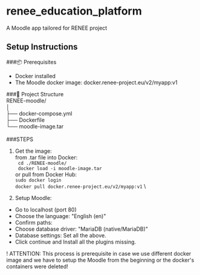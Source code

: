 # renee_education_platform
A Moodle app tailored for RENEE project

## Setup Instructions

###📦 Prerequisites
- Docker installed
- The Moodle docker image: docker.renee-project.eu/v2/myapp:v1

###📁 Project Structure\
   RENEE-moodle/ \
   │ \
   ├── docker-compose.yml \
   ├── Dockerfile \
   └── moodle-image.tar \
<br />
###STEPS <br />
 
 1. Get the image: \
    from .tar file into Docker: \
            ``` cd ./RENEE-moodle/``` \
            ``` docker load -i moodle-image.tar``` \
    or pull from Docker Hub: \
            ```sudo docker login``` \
            ```docker pull docker.renee-project.eu/v2/myapp:v1``` \
 
2. Setup Moodle:
  - Go to localhost (port 80)
  - Choose the language: "English (en)"
  - Confirm paths: 
  - Choose database driver: "MariaDB (native/MariaDB)"
  - Database settings: Set all the above.
  - Click continue and Install all the plugins missing.
 
! ATTENTION: This process is prerequisite in case we use different docker image and we have to setup the Moodle from the beginning or the docker's containers were deleted!
 
